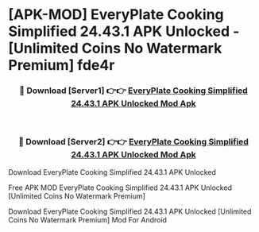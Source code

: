 # [APK-MOD] EveryPlate  Cooking Simplified 24.43.1 APK Unlocked - [Unlimited Coins No Watermark Premium] fde4r



<div align="center">
<h3>🔴 Download [Server1] 👉👉 <a href="https://momento.my/?title=EveryPlate__Cooking_Simplified_24.43.1_APK_Unlocked">EveryPlate  Cooking Simplified 24.43.1 APK Unlocked Mod Apk</a></h3><br>

<h3>🔴 Download [Server2] 👉👉 <a href="https://momento.my/?title=EveryPlate__Cooking_Simplified_24.43.1_APK_Unlocked">EveryPlate  Cooking Simplified 24.43.1 APK Unlocked Mod Apk</a></h3>
</div>



Download EveryPlate  Cooking Simplified 24.43.1 APK Unlocked 

Free APK MOD EveryPlate  Cooking Simplified 24.43.1 APK Unlocked [Unlimited Coins No Watermark Premium]

Download EveryPlate  Cooking Simplified 24.43.1 APK Unlocked [Unlimited Coins No Watermark Premium] Mod For Android
